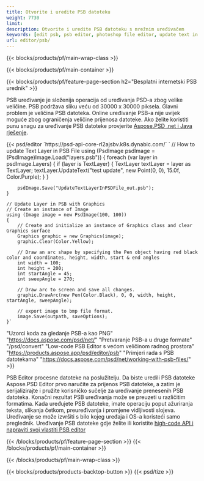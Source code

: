 ```yaml
---
title: Otvorite i uredite PSB datoteku
weight: 7730
limit: 
description: Otvorite i uredite PSB datoteku s mrežnim uređivačem
keywords: [edit psb, psb editor, photoshop file editor, update text in psb, update psb, open psb, update text in psb]
url: editor/psb/
---
```


{{< blocks/products/pf/main-wrap-class >}}

{{< blocks/products/pf/main-container >}}

{{< blocks/products/pf/feature-page-section h2="Besplatni internetski PSB urednik" >}}
<p>PSB uređivanje je složenija operacija od uređivanja PSD-a zbog velike veličine. PSB podržava sliku veću od 30000 x 30000 piksela. Glavni problem je veličina PSB datoteka. Online uređivanje PSB-a nije uvijek moguće zbog ograničenja veličine prijenosa datoteke. Ako želite koristiti punu snagu za uređivanje PSB datoteke provjerite <a href="/psd/{{< lang-code >}}">Aspose.PSD .net i Java rješenje</a>. </p>
{{< psd/editor `https://psd-api-core-rl2ajsbv.k8s.dynabic.com/` 
`	// How to update Text Layer in PSB File
	using (PsdImage psdImage = (PsdImage)Image.Load("layers.psb"))
  	{
		foreach (var layer in psdImage.Layers)
		{
			if (layer is TextLayer)
			{
				TextLayer textLayer = layer as TextLayer;
				textLayer.UpdateText("test update", new Point(0, 0), 15.0f, Color.Purple);
			}
		}

		psdImage.Save("UpdateTextLayerInPSDFile_out.psb");
	}
	
	// Update Layer in PSB with Graphics
	// Create an instance of Image
	using (Image image = new PsdImage(100, 100))
	{
		// Create and initialize an instance of Graphics class and clear Graphics surface
		Graphics graphic = new Graphics(image);
		graphic.Clear(Color.Yellow);

		// Draw an arc shape by specifying the Pen object having red black color and coordinates, height, width, start & end angles                 
		int width = 100;
		int height = 200;
		int startAngle = 45;
		int sweepAngle = 270;

		// Draw arc to screen and save all changes.
		graphic.DrawArc(new Pen(Color.Black), 0, 0, width, height, startAngle, sweepAngle);

		// export image to bmp file format.
		image.Save(outpath, saveOptions);
	}` 
"Uzorci koda za gledanje PSB-a kao PNG"  "https://docs.aspose.com/psd/net/" 
"Pretvaranje PSB-a u druge formate"  "/psd/convert" 
"Low-code PSB Editor s većom veličinom radnog prostora" "https://products.aspose.app/psd/editor/psb" 
"Primjeri rada s PSB datotekama" "https://docs.aspose.com/psd/net/working-with-psb-files/" >}}
<p>PSB Editor procesne datoteke na poslužitelju. Da biste uredili PSB datoteke Aspose.PSD Editor prvo naručite za prijenos PSB datoteke, a zatim je serijalizirajte i pružite korisničko sučelje za uređivanje prenesenih PSB datoteka. Konačni rezultat PSB uređivanja može se preuzeti u različitim formatima. Kada uređujete PSB datoteke, imate operaciju poput ažuriranja teksta, slikanja četkom, preuređivanja i promjene vidljivosti slojeva. Uređivanje se može izvršiti s bilo kojeg uređaja i OS-a koristeći samo preglednik. Uređivanje PSB datoteke gdje želite ili koristite <a href="https://docs.aspose.com/psd/net/working-with-psb-files/">high-code API i napraviti svoj vlastiti PSB editor</a></p>

{{< /blocks/products/pf/feature-page-section >}}
{{< /blocks/products/pf/main-container >}}


{{< /blocks/products/pf/main-wrap-class >}}

{{< blocks/products/products-backtop-button >}}
{{< psd/tize >}}
